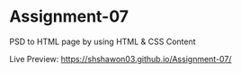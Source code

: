 # Assignment-07
PSD to HTML page by using HTML &amp; CSS Content

Live Preview: https://shshawon03.github.io/Assignment-07/
